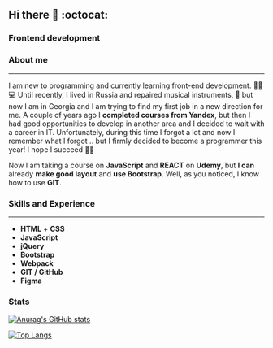 ## Hi there 👋 :octocat:

### **Frontend development**

### **About me**
---
I am new to programming and currently learning front-end development. 👨‍🎓 💻 Until recently, I lived in Russia and repaired musical instruments, 🎸 but now I am in Georgia and I am trying to find my first job in a new direction for me. A couple of years ago I **completed courses from Yandex**, but then I had good opportunities to develop in another area and I decided to wait with a career in IT. Unfortunately, during this time I forgot a lot and now I remember what I forgot .. but I firmly decided to become a programmer this year! I hope I succeed :crossed_fingers::muscle:

Now I am taking a course on **JavaScript** and **REACT** on **Udemy**, but **I can** already **make good layout** and **use Bootstrap**. Well, as you noticed, I know how to use **GIT**.

### **Skills and Experience**
---
* **HTML** + **CSS**
* **JavaScript**
* **jQuery**
* **Bootstrap**
* **Webpack**
* **GIT / GitHub**
* **Figma**

### **Stats**

[![Anurag's GitHub stats](https://github-readme-stats.vercel.app/api?username=Henry128bit&hide=stars,contribs&theme=cobalt)](https://github.com/anuraghazra/github-readme-stats)

[![Top Langs](https://github-readme-stats.vercel.app/api/top-langs/?username=Henry128bit)](https://github.com/anuraghazra/github-readme-stats)
